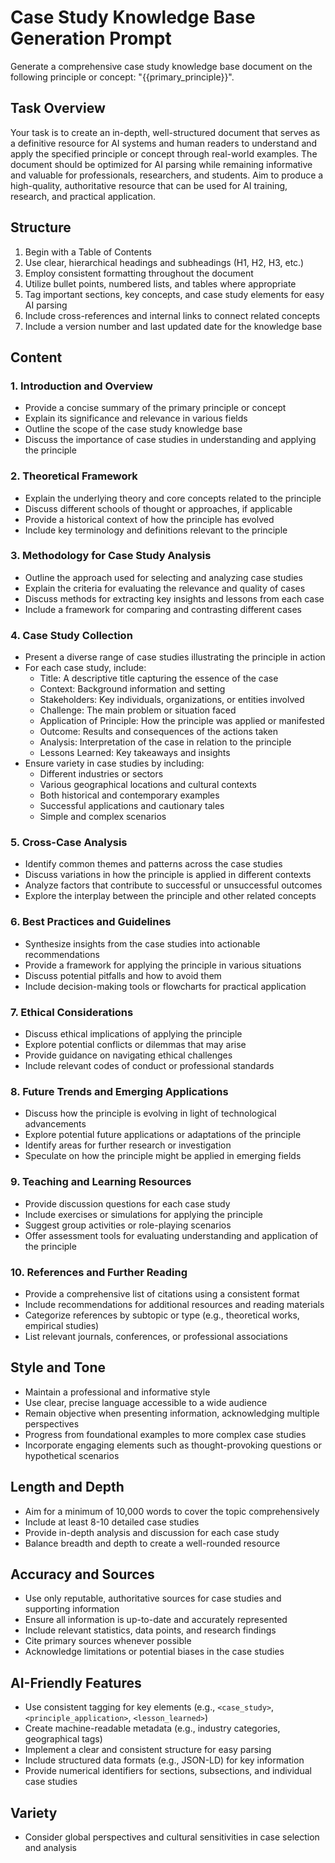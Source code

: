 # Case Study Knowledge Base Generation Prompt

Generate a comprehensive case study knowledge base document on the following principle or concept: "{{primary_principle}}".

## Task Overview

Your task is to create an in-depth, well-structured document that serves as a definitive resource for AI systems and human readers to understand and apply the specified principle or concept through real-world examples. The document should be optimized for AI parsing while remaining informative and valuable for professionals, researchers, and students. Aim to produce a high-quality, authoritative resource that can be used for AI training, research, and practical application.

## Structure

1. Begin with a Table of Contents
2. Use clear, hierarchical headings and subheadings (H1, H2, H3, etc.)
3. Employ consistent formatting throughout the document
4. Utilize bullet points, numbered lists, and tables where appropriate
5. Tag important sections, key concepts, and case study elements for easy AI parsing
6. Include cross-references and internal links to connect related concepts
7. Include a version number and last updated date for the knowledge base

## Content

### 1. Introduction and Overview
- Provide a concise summary of the primary principle or concept
- Explain its significance and relevance in various fields
- Outline the scope of the case study knowledge base
- Discuss the importance of case studies in understanding and applying the principle

### 2. Theoretical Framework
- Explain the underlying theory and core concepts related to the principle
- Discuss different schools of thought or approaches, if applicable
- Provide a historical context of how the principle has evolved
- Include key terminology and definitions relevant to the principle

### 3. Methodology for Case Study Analysis
- Outline the approach used for selecting and analyzing case studies
- Explain the criteria for evaluating the relevance and quality of cases
- Discuss methods for extracting key insights and lessons from each case
- Include a framework for comparing and contrasting different cases

### 4. Case Study Collection
- Present a diverse range of case studies illustrating the principle in action
- For each case study, include:
  - Title: A descriptive title capturing the essence of the case
  - Context: Background information and setting
  - Stakeholders: Key individuals, organizations, or entities involved
  - Challenge: The main problem or situation faced
  - Application of Principle: How the principle was applied or manifested
  - Outcome: Results and consequences of the actions taken
  - Analysis: Interpretation of the case in relation to the principle
  - Lessons Learned: Key takeaways and insights
- Ensure variety in case studies by including:
  - Different industries or sectors
  - Various geographical locations and cultural contexts
  - Both historical and contemporary examples
  - Successful applications and cautionary tales
  - Simple and complex scenarios

### 5. Cross-Case Analysis
- Identify common themes and patterns across the case studies
- Discuss variations in how the principle is applied in different contexts
- Analyze factors that contribute to successful or unsuccessful outcomes
- Explore the interplay between the principle and other related concepts

### 6. Best Practices and Guidelines
- Synthesize insights from the case studies into actionable recommendations
- Provide a framework for applying the principle in various situations
- Discuss potential pitfalls and how to avoid them
- Include decision-making tools or flowcharts for practical application

### 7. Ethical Considerations
- Discuss ethical implications of applying the principle
- Explore potential conflicts or dilemmas that may arise
- Provide guidance on navigating ethical challenges
- Include relevant codes of conduct or professional standards

### 8. Future Trends and Emerging Applications
- Discuss how the principle is evolving in light of technological advancements
- Explore potential future applications or adaptations of the principle
- Identify areas for further research or investigation
- Speculate on how the principle might be applied in emerging fields

### 9. Teaching and Learning Resources
- Provide discussion questions for each case study
- Include exercises or simulations for applying the principle
- Suggest group activities or role-playing scenarios
- Offer assessment tools for evaluating understanding and application of the principle

### 10. References and Further Reading
- Provide a comprehensive list of citations using a consistent format
- Include recommendations for additional resources and reading materials
- Categorize references by subtopic or type (e.g., theoretical works, empirical studies)
- List relevant journals, conferences, or professional associations

## Style and Tone
- Maintain a professional and informative style
- Use clear, precise language accessible to a wide audience
- Remain objective when presenting information, acknowledging multiple perspectives
- Progress from foundational examples to more complex case studies
- Incorporate engaging elements such as thought-provoking questions or hypothetical scenarios

## Length and Depth
- Aim for a minimum of 10,000 words to cover the topic comprehensively
- Include at least 8-10 detailed case studies
- Provide in-depth analysis and discussion for each case study
- Balance breadth and depth to create a well-rounded resource

## Accuracy and Sources
- Use only reputable, authoritative sources for case studies and supporting information
- Ensure all information is up-to-date and accurately represented
- Include relevant statistics, data points, and research findings
- Cite primary sources whenever possible
- Acknowledge limitations or potential biases in the case studies

## AI-Friendly Features
- Use consistent tagging for key elements (e.g., `<case_study>`, `<principle_application>`, `<lesson_learned>`)
- Create machine-readable metadata (e.g., industry categories, geographical tags)
- Implement a clear and consistent structure for easy parsing
- Include structured data formats (e.g., JSON-LD) for key information
- Provide numerical identifiers for sections, subsections, and individual case studies

## Variety
- Consider global perspectives and cultural sensitivities in case selection and analysis